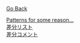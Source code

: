 [Go Back](fsrs.github.io)  

[Patterns for some reason...](table.md)  
[差分リスト](difficulty)  
[差分コメント](comments)
